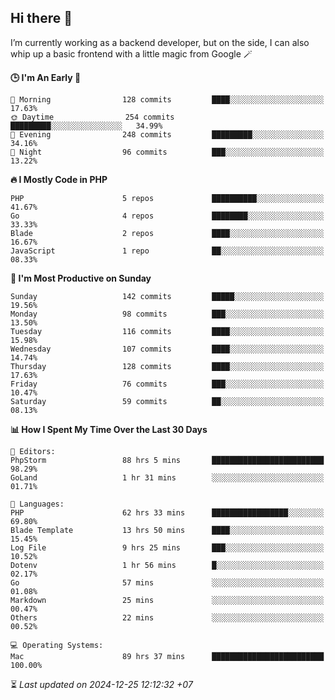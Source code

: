 ## Hi there 👋
I’m currently working as a backend developer, but on the side, I can also whip up a basic frontend with a little magic from Google 🪄

<!--START_SECTION:readme-stats-->
**🕒 I'm An Early 🐤**

```text
🌅 Morning                128 commits         ████░░░░░░░░░░░░░░░░░░░░░   17.63%
🌞 Daytime                254 commits         █████████░░░░░░░░░░░░░░░░   34.99%
🌆 Evening                248 commits         █████████░░░░░░░░░░░░░░░░   34.16%
🌙 Night                  96 commits          ███░░░░░░░░░░░░░░░░░░░░░░   13.22%
```

**🔥 I Mostly Code in PHP**

```text
PHP                      5 repos             ██████████░░░░░░░░░░░░░░░   41.67%
Go                       4 repos             ████████░░░░░░░░░░░░░░░░░   33.33%
Blade                    2 repos             ████░░░░░░░░░░░░░░░░░░░░░   16.67%
JavaScript               1 repo              ██░░░░░░░░░░░░░░░░░░░░░░░   08.33%
```

**📅 I'm Most Productive on Sunday**

```text
Sunday                   142 commits         █████░░░░░░░░░░░░░░░░░░░░   19.56%
Monday                   98 commits          ███░░░░░░░░░░░░░░░░░░░░░░   13.50%
Tuesday                  116 commits         ████░░░░░░░░░░░░░░░░░░░░░   15.98%
Wednesday                107 commits         ████░░░░░░░░░░░░░░░░░░░░░   14.74%
Thursday                 128 commits         ████░░░░░░░░░░░░░░░░░░░░░   17.63%
Friday                   76 commits          ███░░░░░░░░░░░░░░░░░░░░░░   10.47%
Saturday                 59 commits          ██░░░░░░░░░░░░░░░░░░░░░░░   08.13%
```

**📊 How I Spent My Time Over the Last 30 Days**

```text
📝 Editors:
PhpStorm                 88 hrs 5 mins       █████████████████████████   98.29%
GoLand                   1 hr 31 mins        ░░░░░░░░░░░░░░░░░░░░░░░░░   01.71%

💬 Languages:
PHP                      62 hrs 33 mins      █████████████████░░░░░░░░   69.80%
Blade Template           13 hrs 50 mins      ████░░░░░░░░░░░░░░░░░░░░░   15.45%
Log File                 9 hrs 25 mins       ███░░░░░░░░░░░░░░░░░░░░░░   10.52%
Dotenv                   1 hr 56 mins        █░░░░░░░░░░░░░░░░░░░░░░░░   02.17%
Go                       57 mins             ░░░░░░░░░░░░░░░░░░░░░░░░░   01.08%
Markdown                 25 mins             ░░░░░░░░░░░░░░░░░░░░░░░░░   00.47%
Others                   22 mins             ░░░░░░░░░░░░░░░░░░░░░░░░░   00.52%

💻 Operating Systems:
Mac                      89 hrs 37 mins      █████████████████████████   100.00%
```



⏳ *Last updated on 2024-12-25 12:12:32 +07*
<!--END_SECTION:readme-stats-->
